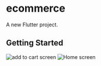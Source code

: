 # ecommerce

A new Flutter project.

## Getting Started

![add to cart screen](https://drive.google.com/file/d/1aOjjiDMQwOA0sd7UOyubZu1Zn5oTFcLS/view?usp=drivesdk)
![Home screen](https://drive.google.com/file/d/1aSqFd85McCNJWmHz6O1h5hju1D6E6zEK/view?usp=drivesdk)
